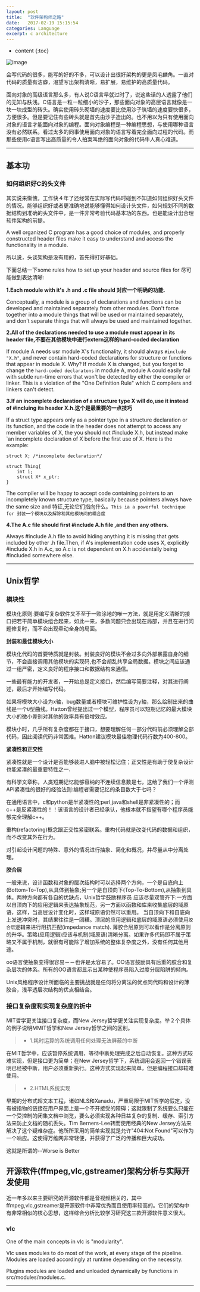 ```yaml
---
layout: post
title:  "软件架构师之路"
date:   2017-02-19 15:15:54
categories: Language
excerpt: c architecture
---
```


* content
{:toc}


![image](http://coolshell.cn//wp-content/uploads/2016/10/drawing-recursive-300x204.jpg)

会写代码的很多，能写的好的不多，可以设计出很好架构的更是凤毛麟角。一直对代码的质量有洁癖，渴望写出架构清晰，易扩展，易维护的高质量代码。

面向对象的高级语言那么多，有人说C语言早就过时了，说这些话的人透露了他们的无知与肤浅。C语言是一粒一粒细小的沙子，那些面向对象的高层语言就像是一块一块成型的砖头。确实使用砖头砌墙的速度要比使用沙子筑墙的速度要快很多，方便很多。但是要记住有些砖头就是首先由沙子造出的。也不用以为只有使用面向对象的语言才能面向对象的编程。面向对象编程是一种编程思想，与使用哪种语言没有必然联系。看过太多的同事使用面向对象的语言写着完全面向过程的代码。而那些使用c语言写出高质量的令人拍案叫绝的面向对象的代码牛人真心难道。




---


## 基本功

### 如何组织好C的头文件

其实说来惭愧，工作快４年了还经常在实际写代码时碰到不知道如何组织好头文件的情况。能够组织好或者更准确地说能够懂得如何设计头文件，如何规划不同的数据结构到准确的头文件中，是一件非常考验代码基本功的东西。也是能设计出合理软件架构的前提。

A well organized C program has a good choice of modules, and properly constructed header files make it easy to understand and access the functionality in a module.

所以说，头谈架构是没有用的，首先得打好基础。
 
下面总结一下some rules how to set up your header and source files for 尽可能做到表达清晰:

**1.Each module with it's .h and .c file should 对应一个明确的功能.**

Conceptually, a module is a group of declarations and functions can be developed and maintained separately from other modules. Don't force together into a module things that will be used or maintained separately, and don't separate things that will always be used and maintained together.


**2.All of the declarations needed to use a module must appear in its header file,不要在其他模块中进行extern这样的hard-coded declaration**

If module A needs usr module X's functionality, it should always `#include "X.h"`, and never contain hard-coded declarations for structure or functions that appear in module X. Why? If module X is changed, but you forget to change the `hard-coded declaratons` in module A, module A could easily fail with subtle run-time errors that won't be detected by either the compiler or linker. This is a violation of the "One Definition Rule" which C compilers and linkers can't detect.


**3.If an incomplete declaration of a structure type X will do,use it instead of #incluing its header X.h.这个是最重要的一点技巧**

If a struct type appears only as a pointer type in a structure declaration or its function, and the code in the header does not attempt to access any member variables of X, the you should not #include X.h, but instead make `an incomplete declaration of X before the first use of X. Here is the example:

<pre><code>struct X; /*incomplete declaration*/

struct Thing{
	int i;
	struct X* x_ptr;
}
</code></pre> 

The compiler will be happy to accept code containing pointers to an incompletely known structure type, basically because pointers always have the same size and 特征,无论它们指向什么。`This ia a powerful technique for 封装一个模块以及解除和其他模块间的耦合度`

**4.The A.c file should first #include A.h file ,and then any others.**

Always #include A.h file to avoid hiding anything it is missing that gets included by other .h file.Then, if A's implementation code uses X, explicitly #include X.h in A.c, so A.c is not dependent on X.h accidentally being #included somewhere else.


---


## Unix哲学

### 模块性

模块化原则:要编写复杂软件又不至于一败涂地的唯一方法，就是用定义清晰的接口把若干简单模块组合起来，如此一来，多数问题只会出现在局部，并且在进行问题修复时，而不会出现牵动全身的局面。

**封装和最佳模块大小**

模块化代码的首要特质就是封装。封装良好的模块不会过多向外部暴露自身的细节，不会直接调用其他模块的实现码,也不会胡乱共享全局数据。模块之间应该通过一组严密，定义良好的程序接口和数据结构来通信。

一些最有能力的开发者，一开始总是定义接口，然后编写简要注释，对其进行阐述，最后才开始编写代码。

如果将模块大小设为x轴，bug数量或者模块可维护性设为y轴，那么绘制出来的曲线是一个`U`型曲线。Hatton曾经提出过一个模型，程序员可以短期记忆的最大模块大小的微小差别对其他的效率具有倍增效应。

模块小时，几乎所有复杂度都在于接口，想要理解任何一部分代码前必须理解全部代码，因此阅读代码非常困难。Hatton建议模块最佳物理代码行数为400-800。

**紧凑性和正交性**

紧凑性就是一个设计是否能够装进人脑中被轻松记住；正交性是有助于使复杂设计也能紧凑的最重要特性之一.

有科学文章称，人类短期记忆能够容纳的不连续信息数是七，这给了我们一个评测API紧凑性的很好的经验法则:编程者需要记忆的条目数大于七吗？

在通用语言中，c和python是半紧凑性的;perl,java和shell是非紧凑性的；而c++是反紧凑性的！！该语言的设计者已经承认，他根本就不指望有哪个程序员能够完全理解c++。

重构(refactoring)概念跟正交性紧密联系。重构代码就是改变代码的数据和组织，而不改变其外在行为。

对引起设计问题的特殊、意外的情况进行抽象、简化和概况，并尽量从中分离处理。


**胶合层**

一般来说，设计函数和对象的层次结构时可以选择两个方向，一个是自底向上(Bottom-To-Top),从具体到抽象;另一个是自顶向下(Top-To-Bottom),从抽象到具体。两种方向都有各自的优缺点，Unix哲学鼓励程序员
应该尽量双管齐下:一方面以自顶向下的应用逻辑来表达抽象规范，另一方面以函数和库来收集底层的域原语，这样，当高层设计变化时，这样域原语仍然可以重用。
当自顶向下和自底向上发送冲突时，其结果往往是一团糟。顶层的应用逻辑和底层的域原语必须使用`胶合层`逻辑来进行阻抗匹配(impedance match).
薄胶合层原则可以看作是分离原则的升华。策略(应用逻辑)应该与机制(域原语)清晰分离。如果许多代码即不属于策略又不属于机制，就很有可能除了增加系统的整体复杂度之外，没有任何其他用途。

oo语言使抽象变得很容易－－也许是太容易了。OO语言鼓励具有后重的胶合和复杂层次的体系。所有的OO语言都显示出某种使程序员陷入过度分层陷阱的倾向。

Unix风格程序设计所面临的主要挑战就是任何将分离法的优点同代码和设计的薄胶合，浅平透层次结构的优点相结合。

### 接口复杂度和实现复杂度的折中

MIT哲学更关注接口复杂度，而New Jersey哲学更关注实现复杂度。举２个具体的例子说明MMIT哲学和New Jersey哲学之间的区别。

> * 1.耗时运算的系统调用任何处理无法屏蔽的中断

在MIT哲学中，应该暂停系统调用，等待中断处理完成之后自动恢复。这种方式较难实现，但是接口更为简单；在New Jersey哲学下，系统调用会返回一个错误表明已经被中断，用户必须重新执行。这种方式实现起来简单，但是编程接口却较难使用。


> * 2.HTML系统实现

早期的分布式超文本工程，诸如NLS和Xanadu，严重局限于MIT哲学的假定，没有被指物的链接在用户界面上是一个不开接受的障碍；这就限制了系统要么只能在一个受控制的闭集文档中浏览，要么必须实现各种日益复杂的复制、缓存、索引方法来防止文档的随机丢失。Tim Berners-Lee转而使用经典的New Jersey方法来解决了这个疑难杂症。他所所采用的简单实现就是允许"404:Not Found"可以作为一个响应。这使得万维网非常轻便，并获得了广泛的传播和巨大成功。

这就是所谓的--Worse is Better






## 开源软件(ffmpeg,vlc,gstreamer)架构分析与实际开发使用

近一年多以来主要研究的开源软件都是音视频相关的，其中ffmpeg,vlc,gstreamer是开源软件中非常优秀而且使用率较高的。它们的架构中有非常相似的核心思想，这样综合分析比较学习研究这三款开源软件意义很大。

### vlc

One of the main concepts in vlc is "modularity".

Vlc uses modules to do most of the work, at every stage of the pipeline. Modules are loaded accordingly at runtime depending on the necessity.

Plugins modules are loaded and unloaded dynamically by functions in src/modules/modules.c.



---














